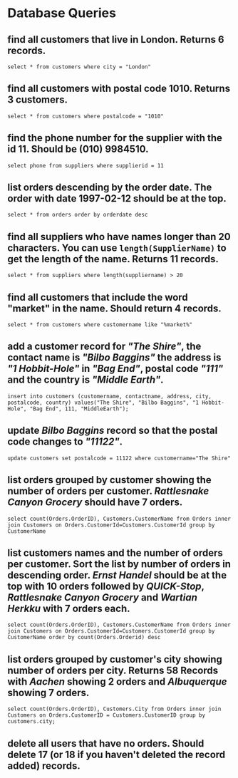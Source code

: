 # Database Queries

## find all customers that live in London. Returns 6 records.

    select * from customers where city = "London"

## find all customers with postal code 1010. Returns 3 customers.

    select * from customers where postalcode = "1010"

## find the phone number for the supplier with the id 11. Should be (010) 9984510.

    select phone from suppliers where supplierid = 11

## list orders descending by the order date. The order with date 1997-02-12 should be at the top.

    select * from orders order by orderdate desc

## find all suppliers who have names longer than 20 characters. You can use `length(SupplierName)` to get the length of the name. Returns 11 records.

    select * from suppliers where length(suppliername) > 20

## find all customers that include the word "market" in the name. Should return 4 records.

    select * from customers where customername like "%market%"

## add a customer record for _"The Shire"_, the contact name is _"Bilbo Baggins"_ the address is _"1 Hobbit-Hole"_ in _"Bag End"_, postal code _"111"_ and the country is _"Middle Earth"_.

    insert into customers (customername, contactname, address, city, postalcode, country) values("The Shire", "Bilbo Baggins", "1 Hobbit-Hole", "Bag End", 111, "MiddleEarth");

## update _Bilbo Baggins_ record so that the postal code changes to _"11122"_.

    update customers set postalcode = 11122 where customername="The Shire"

## list orders grouped by customer showing the number of orders per customer. _Rattlesnake Canyon Grocery_ should have 7 orders.

    select count(Orders.OrderID), Customers.CustomerName from Orders inner join Customers on Orders.CustomerId=Customers.CustomerId group by CustomerName

## list customers names and the number of orders per customer. Sort the list by number of orders in descending order. _Ernst Handel_ should be at the top with 10 orders followed by _QUICK-Stop_, _Rattlesnake Canyon Grocery_ and _Wartian Herkku_ with 7 orders each.

    select count(Orders.OrderID), Customers.CustomerName from Orders inner join Customers on Orders.CustomerId=Customers.CustomerId group by CustomerName order by count(Orders.Orderid) desc

## list orders grouped by customer's city showing number of orders per city. Returns 58 Records with _Aachen_ showing 2 orders and _Albuquerque_ showing 7 orders.

    select count(Orders.OrderID), Customers.City from Orders inner join Customers on Orders.CustomerID = Customers.CustomerID group by customers.city;

## delete all users that have no orders. Should delete 17 (or 18 if you haven't deleted the record added) records.
